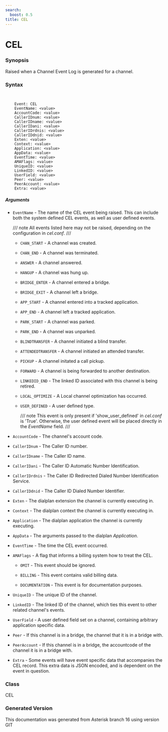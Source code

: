 ```yaml
---
search:
  boost: 0.5
title: CEL
---
```


# CEL

### Synopsis

Raised when a Channel Event Log is generated for a channel.

### Syntax


```


    Event: CEL
    EventName: <value>
    AccountCode: <value>
    CallerIDnum: <value>
    CallerIDname: <value>
    CallerIDani: <value>
    CallerIDrdnis: <value>
    CallerIDdnid: <value>
    Exten: <value>
    Context: <value>
    Application: <value>
    AppData: <value>
    EventTime: <value>
    AMAFlags: <value>
    UniqueID: <value>
    LinkedID: <value>
    UserField: <value>
    Peer: <value>
    PeerAccount: <value>
    Extra: <value>

```
##### Arguments


* `EventName` - The name of the CEL event being raised. This can include both the system defined CEL events, as well as user defined events.<br>

    /// note
All events listed here may not be raised, depending on the configuration in *cel.conf*.
///


    * `CHAN_START` - A channel was created.<br>

    * `CHAN_END` - A channel was terminated.<br>

    * `ANSWER` - A channel answered.<br>

    * `HANGUP` - A channel was hung up.<br>

    * `BRIDGE_ENTER` - A channel entered a bridge.<br>

    * `BRIDGE_EXIT` - A channel left a bridge.<br>

    * `APP_START` - A channel entered into a tracked application.<br>

    * `APP_END` - A channel left a tracked application.<br>

    * `PARK_START` - A channel was parked.<br>

    * `PARK_END` - A channel was unparked.<br>

    * `BLINDTRANSFER` - A channel initiated a blind transfer.<br>

    * `ATTENDEDTRANSFER` - A channel initiated an attended transfer.<br>

    * `PICKUP` - A channel initated a call pickup.<br>

    * `FORWARD` - A channel is being forwarded to another destination.<br>

    * `LINKEDID_END` - The linked ID associated with this channel is being retired.<br>

    * `LOCAL_OPTIMIZE` - A Local channel optimization has occurred.<br>

    * `USER_DEFINED` - A user defined type.<br>

        /// note
This event is only present if 'show\_user\_defined' in *cel.conf* is 'True'. Otherwise, the user defined event will be placed directly in the _EventName_ field.
///


* `AccountCode` - The channel's account code.<br>

* `CallerIDnum` - The Caller ID number.<br>

* `CallerIDname` - The Caller ID name.<br>

* `CallerIDani` - The Caller ID Automatic Number Identification.<br>

* `CallerIDrdnis` - The Caller ID Redirected Dialed Number Identification Service.<br>

* `CallerIDdnid` - The Caller ID Dialed Number Identifier.<br>

* `Exten` - The dialplan extension the channel is currently executing in.<br>

* `Context` - The dialplan context the channel is currently executing in.<br>

* `Application` - The dialplan application the channel is currently executing.<br>

* `AppData` - The arguments passed to the dialplan _Application_.<br>

* `EventTime` - The time the CEL event occurred.<br>

* `AMAFlags` - A flag that informs a billing system how to treat the CEL.<br>

    * `OMIT` - This event should be ignored.<br>

    * `BILLING` - This event contains valid billing data.<br>

    * `DOCUMENTATION` - This event is for documentation purposes.<br>

* `UniqueID` - The unique ID of the channel.<br>

* `LinkedID` - The linked ID of the channel, which ties this event to other related channel's events.<br>

* `UserField` - A user defined field set on a channel, containing arbitrary application specific data.<br>

* `Peer` - If this channel is in a bridge, the channel that it is in a bridge with.<br>

* `PeerAccount` - If this channel is in a bridge, the accountcode of the channel it is in a bridge with.<br>

* `Extra` - Some events will have event specific data that accompanies the CEL record. This extra data is JSON encoded, and is dependent on the event in question.<br>

### Class

CEL

### Generated Version

This documentation was generated from Asterisk branch 16 using version GIT 